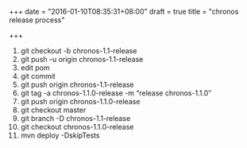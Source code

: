 +++
date = "2016-01-10T08:35:31+08:00"
draft = true
title = "chronos release process"

+++



1. git checkout -b chronos-1.1-release
2. git push -u origin chronos-1.1-release
3. edit pom
4. git commit
5. git push origin chronos-1.1-release
6. git tag -a chronos-1.1.0-release -m “release chronos-1.1.0″
7. git push origin chronos-1.1.0-release
8. git checkout master
9. git branch -D chronos-1.1-release
10. git checkout chronos-1.1.0-release
11. mvn deploy -DskipTests